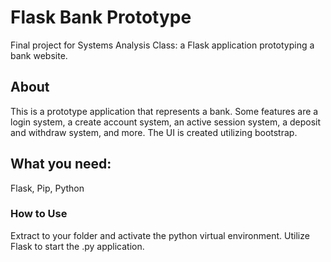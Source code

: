 # Flask Bank Prototype
Final project for Systems Analysis Class: a Flask application prototyping a bank website.

## About 
This is a prototype application that represents a bank. Some features are a login system, a create account system, an active session system, a deposit and withdraw system, and more. The UI is created utilizing bootstrap. 

## What you need:
Flask, Pip, Python

### How to Use
Extract to your folder and activate the python virtual environment. Utilize Flask to start the .py application. 
